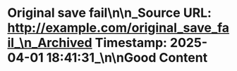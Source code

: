 # Original save fail\n\n_Source URL: http://example.com/original_save_fail_\n_Archived Timestamp: 2025-04-01 18:41:31_\n\nGood Content
